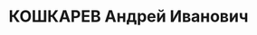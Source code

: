 ---
title: КОШКАРЕВ Андрей Иванович
description: "Род. в 1888, Санкт-Петербург, русский, обр.: среднее, искл. из ВКП(б)\
  \ в 1937 г. (бывший член партии эсеров). Проживал: Москва, Просвирнин пер., д. 17,\
  \ кв. 2. Начальник главка № 6 Наркомата оборонной промышленности СССР. \n  Арестован\
  \ 10.09.1937. Обв. в вредительстве в химической промышленности и участии в антисоветской\
  \ троцкистской террористической организации. Приговор: ВК ВС СССР, 25.11.1937 –\
  \ ВМН. Расстрелян 26.11.1937, г.Москва. \n  Реабилитирован ВК ВС СССР 27.06.1956"
---